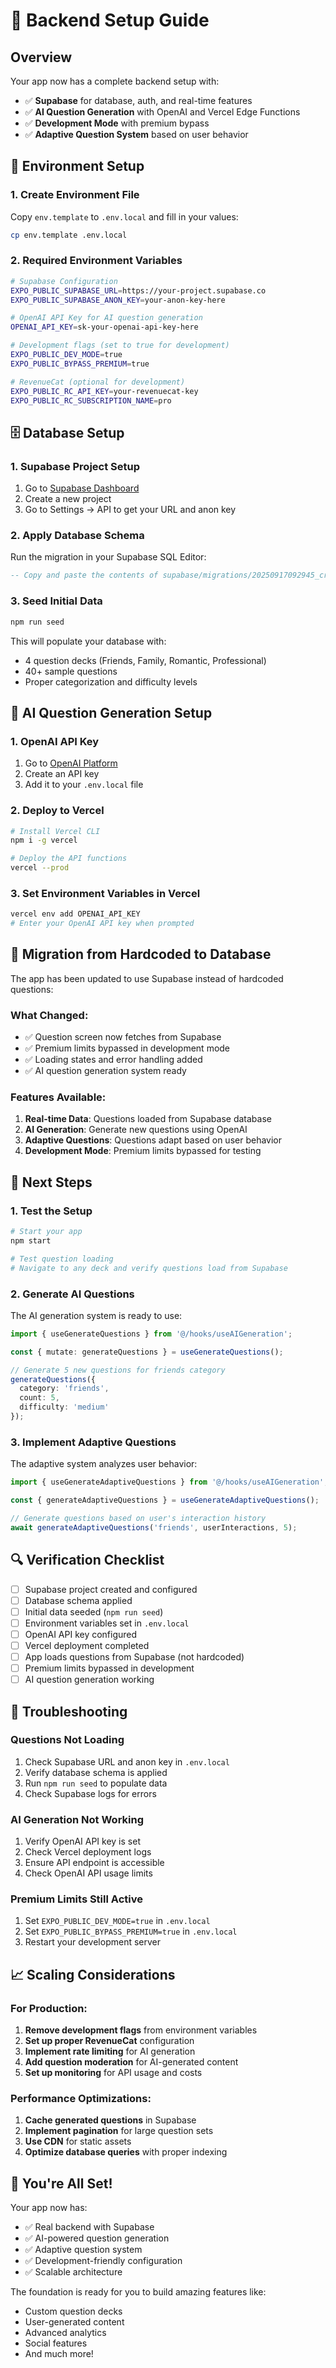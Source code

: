 # 🚀 Backend Setup Guide

## Overview
Your app now has a complete backend setup with:
- ✅ **Supabase** for database, auth, and real-time features
- ✅ **AI Question Generation** with OpenAI and Vercel Edge Functions
- ✅ **Development Mode** with premium bypass
- ✅ **Adaptive Question System** based on user behavior

## 🔧 Environment Setup

### 1. Create Environment File
Copy `env.template` to `.env.local` and fill in your values:

```bash
cp env.template .env.local
```

### 2. Required Environment Variables

```bash
# Supabase Configuration
EXPO_PUBLIC_SUPABASE_URL=https://your-project.supabase.co
EXPO_PUBLIC_SUPABASE_ANON_KEY=your-anon-key-here

# OpenAI API Key for AI question generation
OPENAI_API_KEY=sk-your-openai-api-key-here

# Development flags (set to true for development)
EXPO_PUBLIC_DEV_MODE=true
EXPO_PUBLIC_BYPASS_PREMIUM=true

# RevenueCat (optional for development)
EXPO_PUBLIC_RC_API_KEY=your-revenuecat-key
EXPO_PUBLIC_RC_SUBSCRIPTION_NAME=pro
```

## 🗄️ Database Setup

### 1. Supabase Project Setup
1. Go to [Supabase Dashboard](https://supabase.com/dashboard)
2. Create a new project
3. Go to Settings → API to get your URL and anon key

### 2. Apply Database Schema
Run the migration in your Supabase SQL Editor:

```sql
-- Copy and paste the contents of supabase/migrations/20250917092945_create_connect_app_tables.sql
```

### 3. Seed Initial Data
```bash
npm run seed
```

This will populate your database with:
- 4 question decks (Friends, Family, Romantic, Professional)
- 40+ sample questions
- Proper categorization and difficulty levels

## 🤖 AI Question Generation Setup

### 1. OpenAI API Key
1. Go to [OpenAI Platform](https://platform.openai.com)
2. Create an API key
3. Add it to your `.env.local` file

### 2. Deploy to Vercel
```bash
# Install Vercel CLI
npm i -g vercel

# Deploy the API functions
vercel --prod
```

### 3. Set Environment Variables in Vercel
```bash
vercel env add OPENAI_API_KEY
# Enter your OpenAI API key when prompted
```

## 🔄 Migration from Hardcoded to Database

The app has been updated to use Supabase instead of hardcoded questions:

### What Changed:
- ✅ Question screen now fetches from Supabase
- ✅ Premium limits bypassed in development mode
- ✅ Loading states and error handling added
- ✅ AI question generation system ready

### Features Available:
1. **Real-time Data**: Questions loaded from Supabase database
2. **AI Generation**: Generate new questions using OpenAI
3. **Adaptive Questions**: Questions adapt based on user behavior
4. **Development Mode**: Premium limits bypassed for testing

## 🎯 Next Steps

### 1. Test the Setup
```bash
# Start your app
npm start

# Test question loading
# Navigate to any deck and verify questions load from Supabase
```

### 2. Generate AI Questions
The AI generation system is ready to use:

```typescript
import { useGenerateQuestions } from '@/hooks/useAIGeneration';

const { mutate: generateQuestions } = useGenerateQuestions();

// Generate 5 new questions for friends category
generateQuestions({
  category: 'friends',
  count: 5,
  difficulty: 'medium'
});
```

### 3. Implement Adaptive Questions
The adaptive system analyzes user behavior:

```typescript
import { useGenerateAdaptiveQuestions } from '@/hooks/useAIGeneration';

const { generateAdaptiveQuestions } = useGenerateAdaptiveQuestions();

// Generate questions based on user's interaction history
await generateAdaptiveQuestions('friends', userInteractions, 5);
```

## 🔍 Verification Checklist

- [ ] Supabase project created and configured
- [ ] Database schema applied
- [ ] Initial data seeded (`npm run seed`)
- [ ] Environment variables set in `.env.local`
- [ ] OpenAI API key configured
- [ ] Vercel deployment completed
- [ ] App loads questions from Supabase (not hardcoded)
- [ ] Premium limits bypassed in development
- [ ] AI question generation working

## 🚨 Troubleshooting

### Questions Not Loading
1. Check Supabase URL and anon key in `.env.local`
2. Verify database schema is applied
3. Run `npm run seed` to populate data
4. Check Supabase logs for errors

### AI Generation Not Working
1. Verify OpenAI API key is set
2. Check Vercel deployment logs
3. Ensure API endpoint is accessible
4. Check OpenAI API usage limits

### Premium Limits Still Active
1. Set `EXPO_PUBLIC_DEV_MODE=true` in `.env.local`
2. Set `EXPO_PUBLIC_BYPASS_PREMIUM=true` in `.env.local`
3. Restart your development server

## 📈 Scaling Considerations

### For Production:
1. **Remove development flags** from environment variables
2. **Set up proper RevenueCat** configuration
3. **Implement rate limiting** for AI generation
4. **Add question moderation** for AI-generated content
5. **Set up monitoring** for API usage and costs

### Performance Optimizations:
1. **Cache generated questions** in Supabase
2. **Implement pagination** for large question sets
3. **Use CDN** for static assets
4. **Optimize database queries** with proper indexing

## 🎉 You're All Set!

Your app now has:
- ✅ Real backend with Supabase
- ✅ AI-powered question generation
- ✅ Adaptive question system
- ✅ Development-friendly configuration
- ✅ Scalable architecture

The foundation is ready for you to build amazing features like:
- Custom question decks
- User-generated content
- Advanced analytics
- Social features
- And much more!

